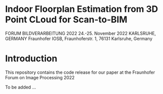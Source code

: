 # Indoor Floorplan Estimation from 3D Point CLoud for Scan-to-BIM
FORUM BILDVERARBEITUNG 2022
24.-25. November 2022
KARLSRUHE, GERMANY
Fraunhofer IOSB, Fraunhoferstr. 1, 76131 Karlsruhe, Germany

# Introduction
This repository contains the code release for our paper at the Fraunhofer Forum on Image Processing 2022

To be added ...
